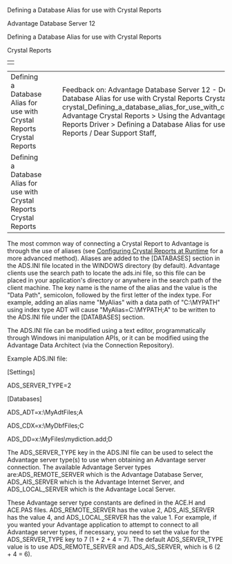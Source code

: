 Defining a Database Alias for use with Crystal Reports




Advantage Database Server 12  

Defining a Database Alias for use with Crystal Reports

Crystal Reports

|  |
| --- |
|  |

|  |  |  |  |  |
| --- | --- | --- | --- | --- |
| Defining a Database Alias for use with Crystal Reports  Crystal Reports |  |  | Feedback on: Advantage Database Server 12 - Defining a Database Alias for use with Crystal Reports Crystal Reports crystal\_Defining\_a\_database\_alias\_for\_use\_with\_crystal\_reports Advantage Crystal Reports > Using the Advantage Crystal Reports Driver > Defining a Database Alias for use with Crystal Reports / Dear Support Staff, |  |
| Defining a Database Alias for use with Crystal Reports  Crystal Reports |  |  |  |  |

The most common way of connecting a Crystal Report to Advantage is through the use of aliases (see [Configuring Crystal Reports at Runtime](crystal_configuring_crystal_reports_at_runtime.htm) for a more advanced method). Aliases are added to the [DATABASES] section in the ADS.INI file located in the WINDOWS directory (by default). Advantage clients use the search path to locate the ads.ini file, so this file can be placed in your application's directory or anywhere in the search path of the client machine. The key name is the name of the alias and the value is the "Data Path", semicolon, followed by the first letter of the index type. For example, adding an alias name "MyAlias" with a data path of "C:\MYPATH" using index type ADT will cause "MyAlias=C:\MYPATH;A" to be written to the ADS.INI file under the [DATABASES] section.

The ADS.INI file can be modified using a text editor, programmatically through Windows ini manipulation APIs, or it can be modified using the Advantage Data Architect (via the Connection Repository).

Example ADS.INI file:

[Settings]

ADS\_SERVER\_TYPE=2

[Databases]

ADS\_ADT=x:\MyAdtFiles;A

ADS\_CDX=x:\MyDbfFiles;C

ADS\_DD=x:\MyFiles\mydiction.add;D

The ADS\_SERVER\_TYPE key in the ADS.INI file can be used to select the Advantage server type(s) to use when obtaining an Advantage server connection. The available Advantage Server types are:ADS\_REMOTE\_SERVER which is the Advantage Database Server, ADS\_AIS\_SERVER which is the Advantage Internet Server, and ADS\_LOCAL\_SERVER which is the Advantage Local Server.

These Advantage server type constants are defined in the ACE.H and ACE.PAS files. ADS\_REMOTE\_SERVER has the value 2, ADS\_AIS\_SERVER has the value 4, and ADS\_LOCAL\_SERVER has the value 1. For example, if you wanted your Advantage application to attempt to connect to all Advantage server types, if necessary, you need to set the value for the ADS\_SERVER\_TYPE key to 7 (1 + 2 + 4 = 7). The default ADS\_SERVER\_TYPE value is to use ADS\_REMOTE\_SERVER and ADS\_AIS\_SERVER, which is 6 (2 + 4 = 6).